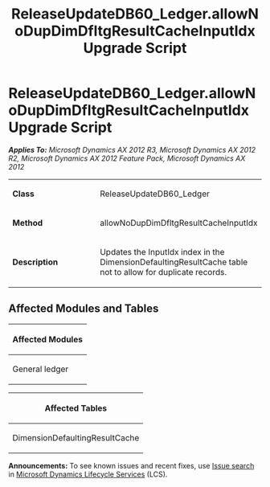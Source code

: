 ﻿---
title: ReleaseUpdateDB60_Ledger.allowNoDupDimDfltgResultCacheInputIdx Upgrade Script
TOCTitle: ReleaseUpdateDB60_Ledger.allowNoDupDimDfltgResultCacheInputIdx Upgrade Script
ms:assetid: b3077c59-66c8-8915-4792-d0c1ff9eb4bd
ms:mtpsurl: https://msdn.microsoft.com/en-us/library/JJ736935(v=AX.60)
ms:contentKeyID: 49710619
ms.date: 05/18/2015
mtps_version: v=AX.60
---

# ReleaseUpdateDB60\_Ledger.allowNoDupDimDfltgResultCacheInputIdx Upgrade Script 


_**Applies To:** Microsoft Dynamics AX 2012 R3, Microsoft Dynamics AX 2012 R2, Microsoft Dynamics AX 2012 Feature Pack, Microsoft Dynamics AX 2012_

<table>
<colgroup>
<col style="width: 50%" />
<col style="width: 50%" />
</colgroup>
<tbody>
<tr class="odd">
<td><p><strong>Class</strong></p></td>
<td><p>ReleaseUpdateDB60_Ledger</p></td>
</tr>
<tr class="even">
<td><p><strong>Method</strong></p></td>
<td><p>allowNoDupDimDfltgResultCacheInputIdx</p></td>
</tr>
<tr class="odd">
<td><p><strong>Description</strong></p></td>
<td><p>Updates the InputIdx index in the DimensionDefaultingResultCache table not to allow for duplicate records.</p></td>
</tr>
</tbody>
</table>


## Affected Modules and Tables

<table>
<colgroup>
<col style="width: 100%" />
</colgroup>
<thead>
<tr class="header">
<th><p>Affected Modules</p></th>
</tr>
</thead>
<tbody>
<tr class="odd">
<td><p>General ledger</p></td>
</tr>
</tbody>
</table>


<table>
<colgroup>
<col style="width: 100%" />
</colgroup>
<thead>
<tr class="header">
<th><p>Affected Tables</p></th>
</tr>
</thead>
<tbody>
<tr class="odd">
<td><p>DimensionDefaultingResultCache</p></td>
</tr>
</tbody>
</table>

  
**Announcements:** To see known issues and recent fixes, use [Issue search](http://go.microsoft.com/fwlink/?linkid=389258) in [Microsoft Dynamics Lifecycle Services](http://go.microsoft.com/fwlink/?linkid=306505) (LCS).


